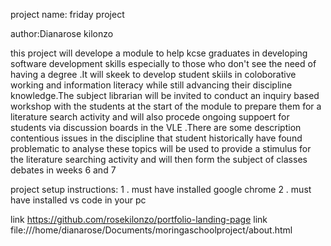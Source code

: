 project name: friday project

author:Dianarose kilonzo

this project will develope a module to help kcse graduates in developing software development skills especially to those who don't see the need of having a degree .It will skeek to develop student skiils in coloborative working and information literacy while still advancing their discipline knowledge.The subject librarian will be invited to conduct an inquiry based workshop with the students at the start of the module to prepare them for a literature search activity and will also procede ongoing suppoert for students via discussion boards in the VLE .There are some description contentious issues in the discipline that student historically have found  problematic to analyse these  topics will be used to provide a stimulus for the literature searching activity and will then form the subject of classes debates in weeks 6 and 7

project setup instructions:
  1 . must have installed google chrome
  2 . must have installed vs code in your pc


link https://github.com/rosekilonzo/portfolio-landing-page
link file:///home/dianarose/Documents/moringaschoolproject/about.html

